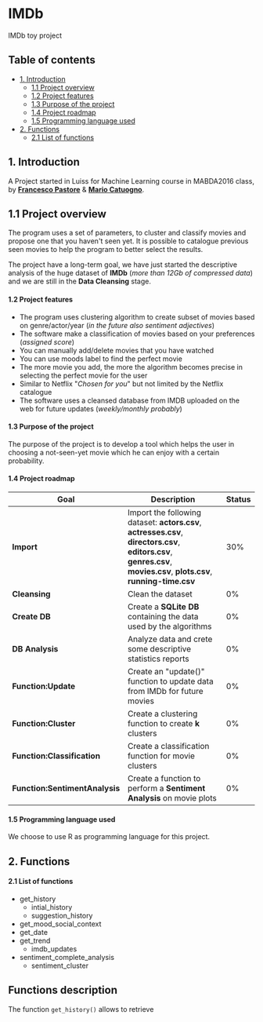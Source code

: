 # IMDb
IMDb toy project

## Table of contents

* [1. Introduction](#1.-introduction)
    * [1.1 Project overview](#1.1-project-overview)
    * [1.2 Project features](#project-features)
    * [1.3 Purpose of the project](#purpose-of-the-project)
    * [1.4 Project roadmap](#project-roadmap)
    * [1.5 Programming language used](#programming-language-used)
* [2. Functions](#2.-functions)
    * [2.1 List of functions](#list-of-functions)

## 1. Introduction

A Project started in Luiss for Machine Learning course in MABDA2016 class, by [__Francesco Pastore__](https://github.com/fgpastore) & [__Mario Catuogno__](https://github.com/MarioCatuogno).

## 1.1 Project overview

The program uses a set of parameters, to cluster and classify movies and propose one that you haven't seen yet. It is possible to catalogue previous seen movies to help the program to better select the results.

The project have a long-term goal, we have just started the descriptive analysis of the huge dataset of **IMDb** (*more than 12Gb of compressed data*) and we are still in the **Data Cleansing** stage.

#### 1.2 Project features

* The program uses clustering algorithm to create subset of movies based on genre/actor/year (*in the future also sentiment adjectives*)
* The software make a classification of movies based on your preferences (*assigned score*)
* You can manually add/delete movies that you have watched
* You can use moods label to find the perfect movie
* The more movie you add, the more the algorithm becomes precise in selecting the perfect movie for the user
* Similar to Netflix "*Chosen for you*" but not limited by the Netflix catalogue
* The software uses a cleansed database from IMDB uploaded on the web for future updates (*weekly/monthly probably*)

#### 1.3 Purpose of the project

The purpose of the project is to develop a tool which helps the user in choosing a not-seen-yet movie which he can enjoy with a certain probability.

#### 1.4 Project roadmap

Goal | Description | Status
--- | --- | ---
__Import__ | Import the following dataset: **actors.csv**, **actresses.csv**, **directors.csv**, **editors.csv**, **genres.csv**, **movies.csv**, **plots.csv**, **running-time.csv** | 30%
__Cleansing__ | Clean the dataset | 0%
__Create DB__ | Create a **SQLite DB** containing the data used by the algorithms | 0%
__DB Analysis__ | Analyze data and crete some descriptive statistics reports | 0%
__Function:Update__ | Create an "update()" function to update data from IMDb for future movies | 0%
__Function:Cluster__ | Create a clustering function to create **k** clusters | 0%
__Function:Classification__ | Create a classification function for movie clusters | 0%
__Function:SentimentAnalysis__ | Create a function to perform a **Sentiment Analysis** on movie plots | 0%

#### 1.5 Programming language used

We choose to use R as programming language for this project.

## 2. Functions

#### 2.1 List of functions
* get_history
    * intial_history
    * suggestion_history
* get_mood_social_context
* get_date
* get_trend
    * imdb_updates
* sentiment_complete_analysis
    * sentiment_cluster

## Functions description

The function `get_history()` allows to retrieve
